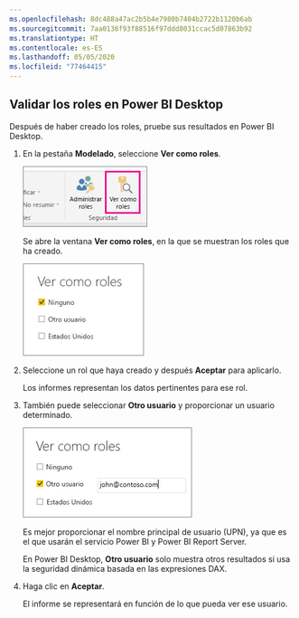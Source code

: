 ```yaml
---
ms.openlocfilehash: 8dc488a47ac2b5b4e7980b7404b2722b1120b6ab
ms.sourcegitcommit: 7aa0136f93f88516f97ddd8031ccac5d07863b92
ms.translationtype: HT
ms.contentlocale: es-ES
ms.lasthandoff: 05/05/2020
ms.locfileid: "77464415"
---
```

## <a name="validate-the-roles-within-power-bi-desktop"></a>Validar los roles en Power BI Desktop
Después de haber creado los roles, pruebe sus resultados en Power BI Desktop.

1. En la pestaña **Modelado**, seleccione **Ver como roles**. 

    ![Selección de Ver como roles](./media/rls-desktop-view-as-roles/powerbi-desktop-rls-view-as-roles.png)

    Se abre la ventana **Ver como roles**, en la que se muestran los roles que ha creado.

    ![Ventana Ver como roles](./media/rls-desktop-view-as-roles/powerbi-desktop-rls-view-as-roles-dialog.png)

3. Seleccione un rol que haya creado y después **Aceptar** para aplicarlo. 

   Los informes representan los datos pertinentes para ese rol.

4. También puede seleccionar **Otro usuario** y proporcionar un usuario determinado. 

    ![Selección de otro usuario](./media/rls-desktop-view-as-roles/powerbi-desktop-rls-other-user.png)

   Es mejor proporcionar el nombre principal de usuario (UPN), ya que es el que usarán el servicio Power BI y Power BI Report Server.

   En Power BI Desktop, **Otro usuario** solo muestra otros resultados si usa la seguridad dinámica basada en las expresiones DAX. 

5. Haga clic en **Aceptar**. 

   El informe se representará en función de lo que pueda ver ese usuario.



